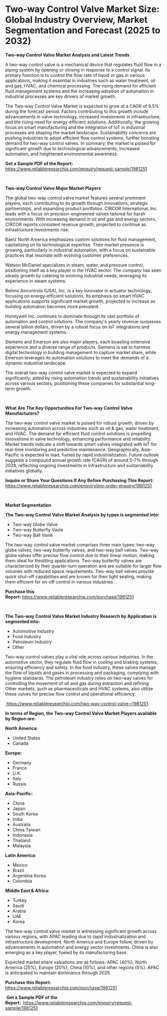 <p><h1>Two-way Control Valve Market Size: Global Industry Overview, Market Segmentation and Forecast (2025 to 2032)</h1></p><p><strong>Two-way Control Valve Market Analysis and Latest Trends</strong></p>
<p><p>A two-way control valve is a mechanical device that regulates fluid flow in a piping system by opening or closing in response to a control signal. Its primary function is to control the flow rate of liquid or gas in various applications, making it essential in industries such as water treatment, oil and gas, HVAC, and chemical processing. The rising demand for efficient fluid management systems and the increasing adoption of automation in industrial processes are key drivers of market growth.</p><p>The Two-way Control Valve Market is expected to grow at a CAGR of 9.5% during the forecast period. Factors contributing to this growth include advancements in valve technology, increased investments in infrastructure, and the rising need for energy-efficient solutions. Additionally, the growing focus on smart manufacturing and the integration of IoT in industrial processes are shaping the market landscape. Sustainability concerns are pushing industries to adopt efficient flow control systems, further boosting demand for two-way control valves. In summary, the market is poised for significant growth due to technological advancements, increased automation, and heightened environmental awareness.</p></p>
<p><strong>Get a Sample PDF of the Report:&nbsp;</strong> <a href="https://www.reliableresearchiq.com/enquiry/request-sample/1981251?utm_campaign=2293&utm_medium=2&utm_source=Github&utm_content=ia&utm_term=12042025&utm_id=two-way-control-valve">https://www.reliableresearchiq.com/enquiry/request-sample/1981251</a></p>
<p>&nbsp;</p>
<p><strong>Two-way Control Valve Major Market Players</strong></p>
<p><p>The global two-way control valve market features several prominent players, each contributing to its growth through innovations, strategic partnerships, and expanding product portfolios. CIRCOR International, Inc. leads with a focus on precision-engineered valves tailored for harsh environments. With increasing demand in oil and gas and energy sectors, CIRCOR reports consistent revenue growth, projected to continue as infrastructure investments rise.</p><p>Baelz North America emphasizes custom solutions for fluid management, capitalizing on its technological expertise. Their market presence is growing, particularly in industrial automation, with a focus on sustainable practices that resonate with evolving customer preferences.</p><p>Watson McDaniel specializes in steam, water, and pressure control, positioning itself as a key player in the HVAC sector. The company has seen steady growth by catering to evolving industrial needs, leveraging its experience in steam systems.</p><p>Belimo Aircontrols (USA), Inc. is a key innovator in actuator technology, focusing on energy-efficient solutions. Its emphasis on smart HVAC applications supports significant market growth, projected to increase as building automation becomes more prevalent. </p><p>Honeywell Inc. continues to dominate through its vast portfolio of automation and control solutions. The company's yearly revenue surpasses several billion dollars, driven by a robust focus on IoT integrations and energy management systems.</p><p>Siemens and Emerson are also major players, each boasting extensive experience and a diverse range of products. Siemens is set to harness digital technology in building management to capture market share, while Emerson leverages its automation solutions to meet the demands of a dynamic industrial landscape.</p><p>The overall two-way control valve market is expected to expand significantly, aided by rising automation trends and sustainability initiatives across various sectors, positioning these companies for substantial long-term growth.</p></p>
<p>&nbsp;</p>
<p><strong>What Are The Key Opportunities For Two-way Control Valve Manufacturers?</strong></p>
<p><p>The two-way control valve market is poised for robust growth, driven by increasing automation across industries such as oil & gas, water treatment, and HVAC. The demand for efficient fluid control solutions is propelling innovations in valve technology, enhancing performance and reliability. Market trends indicate a shift towards smart valves integrated with IoT for real-time monitoring and predictive maintenance. Geographically, Asia-Pacific is expected to lead, fueled by rapid industrialization. Future outlook suggests a compound annual growth rate (CAGR) of around 5-7% through 2028, reflecting ongoing investments in infrastructure and sustainability initiatives globally.</p></p>
<p><strong>Inquire or Share Your Questions If Any Before Purchasing This Report:</strong> <a href="https://www.reliableresearchiq.com/enquiry/pre-order-enquiry/1981251?utm_campaign=2293&utm_medium=2&utm_source=Github&utm_content=ia&utm_term=12042025&utm_id=two-way-control-valve">https://www.reliableresearchiq.com/enquiry/pre-order-enquiry/1981251</a></p>
<p>&nbsp;</p>
<p><strong>Market Segmentation</strong></p>
<p><strong>The Two-way Control Valve Market Analysis by types is segmented into:</strong></p>
<p><ul><li>Two-way Globe Valve</li><li>Two-way Butterfly Vavle</li><li>Two-way Ball Vavle</li></ul></p>
<p><p>The two-way control valve market comprises three main types: two-way globe valves, two-way butterfly valves, and two-way ball valves. Two-way globe valves offer precise flow control due to their linear motion, making them ideal for throttling applications. Two-way butterfly valves are characterized by their quarter-turn operation and are suitable for larger flow volumes with reduced space requirements. Two-way ball valves provide quick shut-off capabilities and are known for their tight sealing, making them efficient for on-off control in various industries.</p></p>
<p><strong>Purchase this Report:&nbsp;</strong><a href="https://www.reliableresearchiq.com/purchase/1981251?utm_campaign=2293&utm_medium=2&utm_source=Github&utm_content=ia&utm_term=12042025&utm_id=two-way-control-valve">https://www.reliableresearchiq.com/purchase/1981251</a></p>
<p>&nbsp;</p>
<p><strong>The Two-way Control Valve Market Industry Research by Application is segmented into:</strong></p>
<p><ul><li>Automotive Industry</li><li>Food Industry</li><li>Petroleum Industry</li><li>Other</li></ul></p>
<p><p>Two-way control valves play a vital role across various industries. In the automotive sector, they regulate fluid flow in cooling and braking systems, ensuring efficiency and safety. In the food industry, these valves manage the flow of liquids and gases in processing and packaging, complying with hygiene standards. The petroleum industry relies on two-way valves for controlling the movement of oil and gas during extraction and refining. Other markets, such as pharmaceuticals and HVAC systems, also utilize these valves for precise flow control and operational efficiency.</p></p>
<p><a href="https://www.reliableresearchiq.com/two-way-control-valve-r1981251?utm_campaign=2293&utm_medium=2&utm_source=Github&utm_content=ia&utm_term=12042025&utm_id=two-way-control-valve">&nbsp;https://www.reliableresearchiq.com/two-way-control-valve-r1981251</a></p>
<p><strong>In terms of Region, the Two-way Control Valve Market Players available by Region are:</strong></p>
<p>
    <p> <strong> North America: </strong>
        <ul>
            <li>United States</li>
            <li>Canada</li>
        </ul>
        </p> 
    <p> <strong> Europe: </strong>
        <ul>
            <li>Germany</li>
            <li>France</li>
            <li>U.K.</li>
            <li>Italy</li>
            <li>Russia</li>
        </ul>
        </p> 
    <p> <strong> Asia-Pacific: </strong>
        <ul>
            <li>China</li>
            <li>Japan</li>
            <li>South Korea</li>
            <li>India</li>
            <li>Australia</li>
            <li>China Taiwan</li>
            <li>Indonesia</li>
            <li>Thailand</li>
            <li>Malaysia</li>
        </ul>
        </p> 
    <p> <strong> Latin America: </strong>
        <ul>
            <li>Mexico</li>
            <li>Brazil</li>
            <li>Argentina Korea</li>
            <li>Colombia</li>
        </ul>
        </p> 
    <p> <strong> Middle East & Africa: </strong>
        <ul>
            <li>Turkey</li>
            <li>Saudi</li>
            <li>Arabia</li>
            <li>UAE</li>
            <li>Korea</li>
        </ul>
    </p>
    </p>
<p><p>The two-way control valve market is witnessing significant growth across various regions, with APAC leading due to rapid industrialization and infrastructure development. North America and Europe follow, driven by advancements in automation and energy sector investments. China is also emerging as a key player, fueled by its manufacturing base. </p><p>Expected market share valuations are as follows: APAC (40%), North America (25%), Europe (20%), China (10%), and other regions (5%). APAC is anticipated to maintain dominance through 2025.</p></p>
<p><strong>Purchase this Report: </strong><a href="https://www.reliableresearchiq.com/purchase/1981251?utm_campaign=2293&utm_medium=2&utm_source=Github&utm_content=ia&utm_term=12042025&utm_id=two-way-control-valve">https://www.reliableresearchiq.com/purchase/1981251</a></p>
<p>&nbsp;<strong>Get a Sample PDF of the Report:&nbsp;&nbsp;</strong><a href="https://www.reliableresearchiq.com/enquiry/request-sample/1981251?utm_campaign=2293&utm_medium=2&utm_source=Github&utm_content=ia&utm_term=12042025&utm_id=two-way-control-valve">https://www.reliableresearchiq.com/enquiry/request-sample/1981251</a></p>
<p><strong></strong></p>
<p><p></p><p></p><p></p></p>